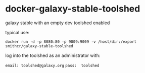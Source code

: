 # docker-galaxy-stable-toolshed
galaxy stable with an empty dev toolshed enabled

typical use:

`docker run -d -p 8080:80 -p 9009:9009 -v /host/dir:/export smithcr/galaxy-stable-toolshed`

log into the toolshed as an administrator with:

`email: toolshed@galaxy.org`
`pass:  toolshed`
